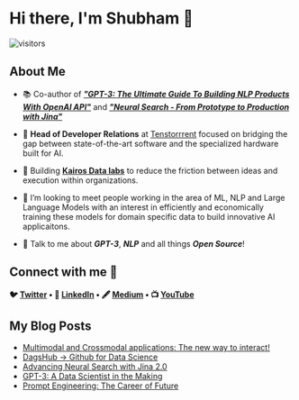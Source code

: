 <h1> Hi there, I'm Shubham 👋 </h1>
<p align='center'>

![visitors](https://visitor-badge.glitch.me/badge?page_id=Shubhamsaboo.Shubhamsaboo)

<h2> About Me </h2>

- 📚 Co-author of _**["GPT-3: The Ultimate Guide To Building NLP Products With OpenAI API"](https://www.amazon.com/GPT-3-Ultimate-Building-Products-OpenAI/dp/1805125222/ref=sr_1_9?keywords=gpt3&qid=1676714335&sr=8-9)**_ and _**["Neural Search - From Prototype to Production with Jina"](https://www.amazon.com/Neural-Search-Prototype-Production-learning-powered-dp-1801816824/dp/1801816824/ref=mt_other?_encoding=UTF8&me=&qid=1665648486)**_

- 🥑 **Head of Developer Relations** at [Tenstorrrent](https://tenstorrent.com/) focused on bridging the gap between state-of-the-art software and the specialized hardware built for AI. 

- 🔭 Building **[Kairos Data labs](https://www.linkedin.com/company/kairos-data-labs)** to reduce the friction between ideas and execution within organizations.

- 🌱 I’m looking to meet people working in the area of ML, NLP and Large Language Models with an interest in efficiently and economically training these models for domain specific data to build innovative AI applicaitons.

- 💬 Talk to me about **_GPT-3_**, **_NLP_** and all things **_Open Source_**! 


<h2> Connect with me 🤝 </h2>
<p align="center">
<strong>

🐦 [Twitter](http://www.twitter.com/Saboo_Shubham_) • 💼 [LinkedIn](https://www.linkedin.com/in/shubhamsaboo/) • 🖋️ [Medium](https://shubhamsaboo111.medium.com/) •  📺 [YouTube](https://www.youtube.com/channel/UCWRXc4CeXy5f0dQdJ2XWliw)

</strong>
</p>

<h2> My Blog Posts </h2>

<!-- BLOG-POST-LIST:START -->
- [Multimodal and Crossmodal applications: The new way to interact!](https://medium.com/jina-ai/multimodal-and-crossmodal-applications-the-new-way-to-interact-d73d3e932990)
- [DagsHub → Github for Data Science](https://pub.towardsai.net/dagshub-github-for-data-science-92e77adbc9a3?source=rss-5a7cdb63bae------2)
- [Advancing Neural Search with Jina 2.0](https://pub.towardsai.net/advancing-neural-search-with-jina-2-0-bb9c12c574c0?source=rss-5a7cdb63bae------2)
- [GPT-3: A Data Scientist in the Making](https://pub.towardsai.net/gpt-3-a-data-scientist-in-making-4e6fe4abe0c4?source=rss-5a7cdb63bae------2)
- [Prompt Engineering: The Career of Future](https://medium.com/nerd-for-tech/prompt-engineering-the-career-of-future-2fb93f90f117?source=rss-5a7cdb63bae------2)
<!-- BLOG-POST-LIST:END -->


